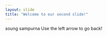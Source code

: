 ```yaml
---
layout: slide
title: "Welcome to our second slide!"
---
```

soung sampurna
Use the left arrow to go back!
